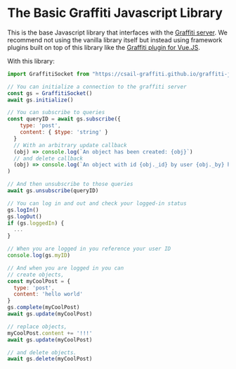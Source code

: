 # The Basic Graffiti Javascript Library

This is the base Javascript library that interfaces with the [Graffiti server](https://github.com/csail-graffiti/server).
We recommend not using the vanilla library itself but instead using framework plugins built on top of this library like the [Graffiti plugin for Vue.JS](https://github.com/csail-graffiti/graffiti-js-vue).

With this library:

```javascript
import GraffitiSocket from "https://csail-graffiti.github.io/graffiti-js-vanilla/socket.js"

// You can initialize a connection to the graffiti server
const gs = GraffitiSocket()
await gs.initialize()

// You can subscribe to queries
const queryID = await gs.subscribe({
    type: 'post',
    content: { $type: 'string' }
  }
  // With an arbitrary update callback
  (obj) => console.log(`An object has been created: {obj}`)
  // and delete callback
  (obj) => console.log(`An object with id {obj._id} by user {obj._by} has been deleted`.
)

// And then unsubscribe to those queries
await gs.unsubscribe(queryID)

// You can log in and out and check your logged-in status
gs.logIn()
gs.logOut()
if (gs.loggedIn) {
  ...
}

// When you are logged in you reference your user ID
console.log(gs.myID)

// And when you are logged in you can
// create objects,
const myCoolPost = {
  type: 'post',
  content: 'hello world'
}
gs.complete(myCoolPost)
await gs.update(myCoolPost)

// replace objects,
myCoolPost.content += '!!!'
await gs.update(myCoolPost)

// and delete objects.
await gs.delete(myCoolPost)
```

